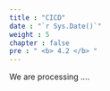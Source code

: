 ```yaml
---
title : "CICD"
date : "`r Sys.Date()`"
weight : 5
chapter : false
pre : " <b> 4.2 </b> "
---
```


We are processing ....